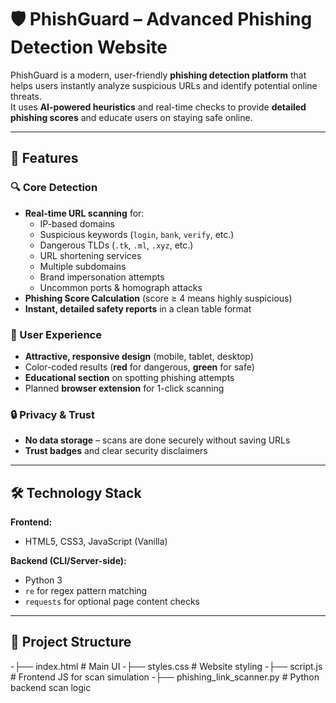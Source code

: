 # 🛡️ PhishGuard – Advanced Phishing Detection Website

PhishGuard is a modern, user-friendly **phishing detection platform** that helps users instantly analyze suspicious URLs and identify potential online threats.  
It uses **AI-powered heuristics** and real-time checks to provide **detailed phishing scores** and educate users on staying safe online.

---

## 🚀 Features

### 🔍 Core Detection
- **Real-time URL scanning** for:
  - IP-based domains
  - Suspicious keywords (`login`, `bank`, `verify`, etc.)
  - Dangerous TLDs (`.tk`, `.ml`, `.xyz`, etc.)
  - URL shortening services
  - Multiple subdomains
  - Brand impersonation attempts
  - Uncommon ports & homograph attacks
- **Phishing Score Calculation** (score ≥ 4 means highly suspicious)
- **Instant, detailed safety reports** in a clean table format

### 🎨 User Experience
- **Attractive, responsive design** (mobile, tablet, desktop)
- Color-coded results (**red** for dangerous, **green** for safe)
- **Educational section** on spotting phishing attempts
- Planned **browser extension** for 1-click scanning

### 🔒 Privacy & Trust
- **No data storage** – scans are done securely without saving URLs
- **Trust badges** and clear security disclaimers

---

## 🛠️ Technology Stack

**Frontend:**
- HTML5, CSS3, JavaScript (Vanilla)

**Backend (CLI/Server-side):**
- Python 3
- `re` for regex pattern matching
- `requests` for optional page content checks

---

## 📂 Project Structure
-├── index.html # Main UI
-├── styles.css # Website styling
-├── script.js # Frontend JS for scan simulation
-├── phishing_link_scanner.py # Python backend scan logic

